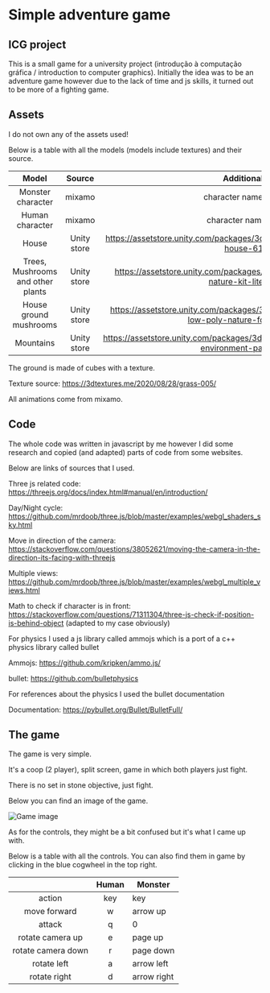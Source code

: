 # Simple adventure game
## ICG project
This is a small game for a university project (introdução à computação gráfica / introduction to computer graphics). Initially the idea was to be an adventure game however due to the lack of time and js skills, it turned out to be more of a fighting game.

## Assets
I do not own any of the assets used!

Below is a table with all the models (models include textures) and their source.

|               Model               |    Source   |                                           Additional Info                                           |
|:---------------------------------:|:-----------:|:---------------------------------------------------------------------------------------------------:|
|         Monster character         |    mixamo   |                                       character name is mutant                                      |
|          Human character          |    mixamo   |                                       character name is brute                                       |
|               House               | Unity store |          https://assetstore.unity.com/packages/3d/environments/fantasy/mushroom-house-61027         |
| Trees, Mushrooms and other plants | Unity store |       https://assetstore.unity.com/packages/3d/environments/hand-painted-nature-kit-lite-69220      |
|       House ground mushrooms      | Unity store | https://assetstore.unity.com/packages/3d/environments/landscapes/free-low-poly-nature-forest-205742 |
|             Mountains             | Unity store |   https://assetstore.unity.com/packages/3d/environments/landscapes/lowpoly-environment-pack-99479   |

The ground is made of cubes with a texture.

Texture source: https://3dtextures.me/2020/08/28/grass-005/


All animations come from mixamo.

## Code
The whole code was written in javascript by me however I did some research and copied (and adapted) parts of code from some websites.

Below are links of sources that I used.

Three js related code: https://threejs.org/docs/index.html#manual/en/introduction/

Day/Night cycle: https://github.com/mrdoob/three.js/blob/master/examples/webgl_shaders_sky.html

Move in direction of the camera: https://stackoverflow.com/questions/38052621/moving-the-camera-in-the-direction-its-facing-with-threejs

Multiple views: https://github.com/mrdoob/three.js/blob/master/examples/webgl_multiple_views.html

Math to check if character is in front: https://stackoverflow.com/questions/71311304/three-js-check-if-position-is-behind-object (adapted to my case obviously)

For physics I used a js library called ammojs which is a port of a c++ physics library called bullet

Ammojs: https://github.com/kripken/ammo.js/

bullet: https://github.com/bulletphysics

For references about the physics I used the bullet documentation

Documentation: https://pybullet.org/Bullet/BulletFull/

## The game
The game is very simple.

It's a coop (2 player), split screen, game in which both players just fight.

There is no set in stone objective, just fight.

Below you can find an image of the game.

![Game image](./game.png "game image")


As for the controls, they might be a bit confused but it's what I came up with.

Below is a table with all the controls. You can also find them in game by clicking in the blue cogwheel in the top right.

|                    | Human | Monster     |
|:------------------:|:-----:|-------------|
| action             | key   | key         |
| move forward       | w     | arrow up    |
| attack             | q     | 0           |
| rotate camera up   | e     | page up     |
| rotate camera down | r     | page down   |
| rotate left        | a     | arrow left  |
| rotate right       | d     | arrow right |
